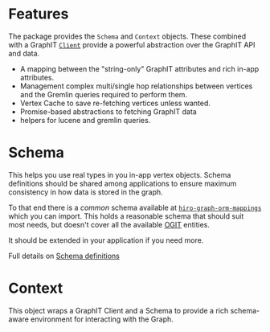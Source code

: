 # Features

The package provides the `Schema` and `Context` objects. These combined with a GraphIT [`Client`](https://github.com/arago/hiro-graph-js/@hiro-graph/client) provide a powerful abstraction over the GraphIT API and data.

 - A mapping between the "string-only" GraphIT attributes and rich in-app attributes.
 - Management complex multi/single hop relationships between vertices and the Gremlin queries required to perform them.
 - Vertex Cache to save re-fetching vertices unless wanted.
 - Promise-based abstractions to fetching GraphIT data
 - helpers for lucene and gremlin queries.

# Schema

This helps you use real types in you in-app vertex objects. Schema definitions should be shared among applications to ensure maximum consistency in how data is stored in the graph.

To that end there is a *common* schema available at [`hiro-graph-orm-mappings`](https://github.com/arago/hiro-graph-js/package/hiro-graph-orm-mappings) which you can import. This holds a reasonable schema that should suit most needs, but doesn't cover all the available [OGIT](https://github.com/arago/OGIT) entities.

It should be extended in your application if you need more.

Full details on [Schema definitions](./schema-definitions.md)

# Context

This object wraps a GraphIT Client and a Schema to provide a rich schema-aware environment for interacting with the Graph.
